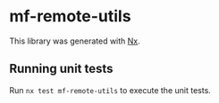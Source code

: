 # mf-remote-utils

This library was generated with [Nx](https://nx.dev).

## Running unit tests

Run `nx test mf-remote-utils` to execute the unit tests.
